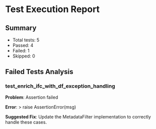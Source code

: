 # Test Execution Report

## Summary

- Total tests: 5
- Passed: 4
- Failed: 1
- Skipped: 0

## Failed Tests Analysis

### test_enrich_ifc_with_df_exception_handling

**Problem**: Assertion failed

**Error**: >           raise AssertionError(msg)

**Suggested Fix**: Update the MetadataFilter implementation to correctly handle these cases.
